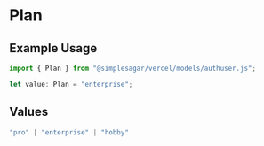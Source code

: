 # Plan

## Example Usage

```typescript
import { Plan } from "@simplesagar/vercel/models/authuser.js";

let value: Plan = "enterprise";
```

## Values

```typescript
"pro" | "enterprise" | "hobby"
```